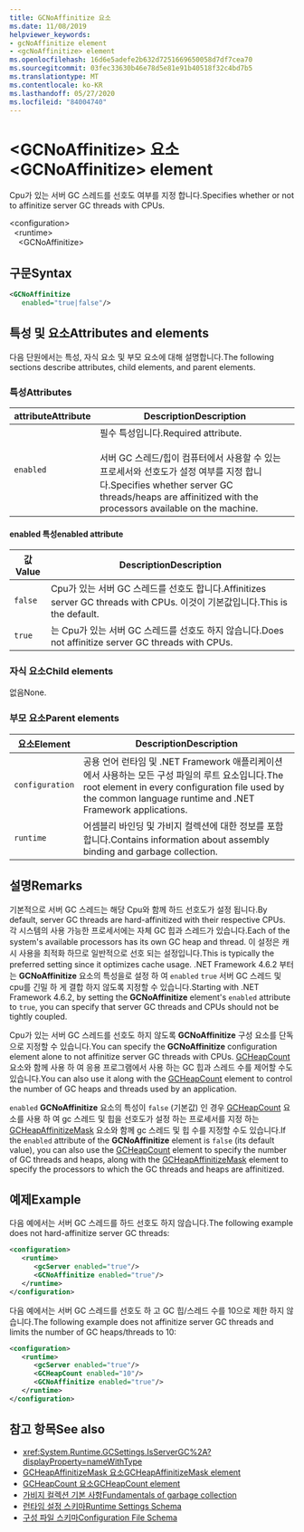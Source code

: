```yaml
---
title: GCNoAffinitize 요소
ms.date: 11/08/2019
helpviewer_keywords:
- gcNoAffinitize element
- <gcNoAffinitize> element
ms.openlocfilehash: 16d6e5adefe2b632d7251669650058d7df7cea70
ms.sourcegitcommit: 03fec33630b46e78d5e81e91b40518f32c4bd7b5
ms.translationtype: MT
ms.contentlocale: ko-KR
ms.lasthandoff: 05/27/2020
ms.locfileid: "84004740"
---
```

# <a name="gcnoaffinitize-element"></a><span data-ttu-id="075f9-102">\<GCNoAffinitize> 요소</span><span class="sxs-lookup"><span data-stu-id="075f9-102">\<GCNoAffinitize> element</span></span>

<span data-ttu-id="075f9-103">Cpu가 있는 서버 GC 스레드를 선호도 여부를 지정 합니다.</span><span class="sxs-lookup"><span data-stu-id="075f9-103">Specifies whether or not to affinitize server GC threads with CPUs.</span></span>

\<configuration>\
&nbsp;&nbsp;\<runtime>\
&nbsp;&nbsp;&nbsp;&nbsp;\<GCNoAffinitize>

## <a name="syntax"></a><span data-ttu-id="075f9-104">구문</span><span class="sxs-lookup"><span data-stu-id="075f9-104">Syntax</span></span>

```xml
<GCNoAffinitize
   enabled="true|false"/>
```

## <a name="attributes-and-elements"></a><span data-ttu-id="075f9-105">특성 및 요소</span><span class="sxs-lookup"><span data-stu-id="075f9-105">Attributes and elements</span></span>

<span data-ttu-id="075f9-106">다음 단원에서는 특성, 자식 요소 및 부모 요소에 대해 설명합니다.</span><span class="sxs-lookup"><span data-stu-id="075f9-106">The following sections describe attributes, child elements, and parent elements.</span></span>

### <a name="attributes"></a><span data-ttu-id="075f9-107">특성</span><span class="sxs-lookup"><span data-stu-id="075f9-107">Attributes</span></span>

|<span data-ttu-id="075f9-108">attribute</span><span class="sxs-lookup"><span data-stu-id="075f9-108">Attribute</span></span>|<span data-ttu-id="075f9-109">Description</span><span class="sxs-lookup"><span data-stu-id="075f9-109">Description</span></span>|
|---------------|-----------------|
|`enabled`|<span data-ttu-id="075f9-110">필수 특성입니다.</span><span class="sxs-lookup"><span data-stu-id="075f9-110">Required attribute.</span></span><br /><br /><span data-ttu-id="075f9-111">서버 GC 스레드/힙이 컴퓨터에서 사용할 수 있는 프로세서와 선호도가 설정 여부를 지정 합니다.</span><span class="sxs-lookup"><span data-stu-id="075f9-111">Specifies whether server GC threads/heaps are affinitized with the processors available on the machine.</span></span>|

#### <a name="enabled-attribute"></a><span data-ttu-id="075f9-112">enabled 특성</span><span class="sxs-lookup"><span data-stu-id="075f9-112">enabled attribute</span></span>

|<span data-ttu-id="075f9-113">값</span><span class="sxs-lookup"><span data-stu-id="075f9-113">Value</span></span>|<span data-ttu-id="075f9-114">Description</span><span class="sxs-lookup"><span data-stu-id="075f9-114">Description</span></span>|
|-----------|-----------------|
|`false`|<span data-ttu-id="075f9-115">Cpu가 있는 서버 GC 스레드를 선호도 합니다.</span><span class="sxs-lookup"><span data-stu-id="075f9-115">Affinitizes server GC threads with CPUs.</span></span> <span data-ttu-id="075f9-116">이것이 기본값입니다.</span><span class="sxs-lookup"><span data-stu-id="075f9-116">This is the default.</span></span>|
|`true`|<span data-ttu-id="075f9-117">는 Cpu가 있는 서버 GC 스레드를 선호도 하지 않습니다.</span><span class="sxs-lookup"><span data-stu-id="075f9-117">Does not affinitize server GC threads with CPUs.</span></span>|

### <a name="child-elements"></a><span data-ttu-id="075f9-118">자식 요소</span><span class="sxs-lookup"><span data-stu-id="075f9-118">Child elements</span></span>

<span data-ttu-id="075f9-119">없음</span><span class="sxs-lookup"><span data-stu-id="075f9-119">None.</span></span>

### <a name="parent-elements"></a><span data-ttu-id="075f9-120">부모 요소</span><span class="sxs-lookup"><span data-stu-id="075f9-120">Parent elements</span></span>

|<span data-ttu-id="075f9-121">요소</span><span class="sxs-lookup"><span data-stu-id="075f9-121">Element</span></span>|<span data-ttu-id="075f9-122">Description</span><span class="sxs-lookup"><span data-stu-id="075f9-122">Description</span></span>|
|-------------|-----------------|
|`configuration`|<span data-ttu-id="075f9-123">공용 언어 런타임 및 .NET Framework 애플리케이션에서 사용하는 모든 구성 파일의 루트 요소입니다.</span><span class="sxs-lookup"><span data-stu-id="075f9-123">The root element in every configuration file used by the common language runtime and .NET Framework applications.</span></span>|
|`runtime`|<span data-ttu-id="075f9-124">어셈블리 바인딩 및 가비지 컬렉션에 대한 정보를 포함합니다.</span><span class="sxs-lookup"><span data-stu-id="075f9-124">Contains information about assembly binding and garbage collection.</span></span>|

## <a name="remarks"></a><span data-ttu-id="075f9-125">설명</span><span class="sxs-lookup"><span data-stu-id="075f9-125">Remarks</span></span>

<span data-ttu-id="075f9-126">기본적으로 서버 GC 스레드는 해당 Cpu와 함께 하드 선호도가 설정 됩니다.</span><span class="sxs-lookup"><span data-stu-id="075f9-126">By default, server GC threads are hard-affinitized with their respective CPUs.</span></span> <span data-ttu-id="075f9-127">각 시스템의 사용 가능한 프로세서에는 자체 GC 힙과 스레드가 있습니다.</span><span class="sxs-lookup"><span data-stu-id="075f9-127">Each of the system's available processors has its own GC heap and thread.</span></span> <span data-ttu-id="075f9-128">이 설정은 캐시 사용을 최적화 하므로 일반적으로 선호 되는 설정입니다.</span><span class="sxs-lookup"><span data-stu-id="075f9-128">This is typically the preferred setting since it optimizes cache usage.</span></span> <span data-ttu-id="075f9-129">.NET Framework 4.6.2 부터는 **GCNoAffinitize** 요소의 특성을로 설정 하 여 `enabled` `true` 서버 GC 스레드 및 cpu를 긴밀 하 게 결합 하지 않도록 지정할 수 있습니다.</span><span class="sxs-lookup"><span data-stu-id="075f9-129">Starting with .NET Framework 4.6.2, by setting the **GCNoAffinitize** element's `enabled` attribute to `true`, you can specify that server GC threads and CPUs should not be tightly coupled.</span></span>

<span data-ttu-id="075f9-130">Cpu가 있는 서버 GC 스레드를 선호도 하지 않도록 **GCNoAffinitize** 구성 요소를 단독으로 지정할 수 있습니다.</span><span class="sxs-lookup"><span data-stu-id="075f9-130">You can specify the **GCNoAffinitize** configuration element alone to not affinitize server GC threads with CPUs.</span></span> <span data-ttu-id="075f9-131">[GCHeapCount](gcheapcount-element.md) 요소와 함께 사용 하 여 응용 프로그램에서 사용 하는 GC 힙과 스레드 수를 제어할 수도 있습니다.</span><span class="sxs-lookup"><span data-stu-id="075f9-131">You can also use it along with the [GCHeapCount](gcheapcount-element.md) element to control the number of GC heaps and threads used by an application.</span></span>

<span data-ttu-id="075f9-132">`enabled` **GCNoAffinitize** 요소의 특성이 `false` (기본값) 인 경우 [GCHeapCount](gcheapcount-element.md) 요소를 사용 하 여 gc 스레드 및 힙을 선호도가 설정 하는 프로세서를 지정 하는 [GCHeapAffinitizeMask](gcheapaffinitizemask-element.md) 요소와 함께 gc 스레드 및 힙 수를 지정할 수도 있습니다.</span><span class="sxs-lookup"><span data-stu-id="075f9-132">If the `enabled` attribute of the **GCNoAffinitize** element is `false` (its default value), you can also use the [GCHeapCount](gcheapcount-element.md) element to specify the number of GC threads and heaps, along with the [GCHeapAffinitizeMask](gcheapaffinitizemask-element.md) element to specify the processors to which the GC threads and heaps are affinitized.</span></span>

## <a name="example"></a><span data-ttu-id="075f9-133">예제</span><span class="sxs-lookup"><span data-stu-id="075f9-133">Example</span></span>

<span data-ttu-id="075f9-134">다음 예에서는 서버 GC 스레드를 하드 선호도 하지 않습니다.</span><span class="sxs-lookup"><span data-stu-id="075f9-134">The following example does not hard-affinitize server GC threads:</span></span>

```xml
<configuration>
   <runtime>
      <gcServer enabled="true"/>
      <GCNoAffinitize enabled="true"/>
   </runtime>
</configuration>
```

<span data-ttu-id="075f9-135">다음 예에서는 서버 GC 스레드를 선호도 하 고 GC 힙/스레드 수를 10으로 제한 하지 않습니다.</span><span class="sxs-lookup"><span data-stu-id="075f9-135">The following example does not affinitize server GC threads and limits the number of GC heaps/threads to 10:</span></span>

```xml
<configuration>
   <runtime>
      <gcServer enabled="true"/>
      <GCHeapCount enabled="10"/>
      <GCNoAffinitize enabled="true"/>
   </runtime>
</configuration>
```

## <a name="see-also"></a><span data-ttu-id="075f9-136">참고 항목</span><span class="sxs-lookup"><span data-stu-id="075f9-136">See also</span></span>

- <xref:System.Runtime.GCSettings.IsServerGC%2A?displayProperty=nameWithType>
- [<span data-ttu-id="075f9-137">GCHeapAffinitizeMask 요소</span><span class="sxs-lookup"><span data-stu-id="075f9-137">GCHeapAffinitizeMask element</span></span>](gcheapaffinitizemask-element.md)
- [<span data-ttu-id="075f9-138">GCHeapCount 요소</span><span class="sxs-lookup"><span data-stu-id="075f9-138">GCHeapCount element</span></span>](gcheapcount-element.md)
- [<span data-ttu-id="075f9-139">가비지 컬렉션 기본 사항</span><span class="sxs-lookup"><span data-stu-id="075f9-139">Fundamentals of garbage collection</span></span>](../../../../standard/garbage-collection/fundamentals.md)
- [<span data-ttu-id="075f9-140">런타임 설정 스키마</span><span class="sxs-lookup"><span data-stu-id="075f9-140">Runtime Settings Schema</span></span>](index.md)
- [<span data-ttu-id="075f9-141">구성 파일 스키마</span><span class="sxs-lookup"><span data-stu-id="075f9-141">Configuration File Schema</span></span>](../index.md)
